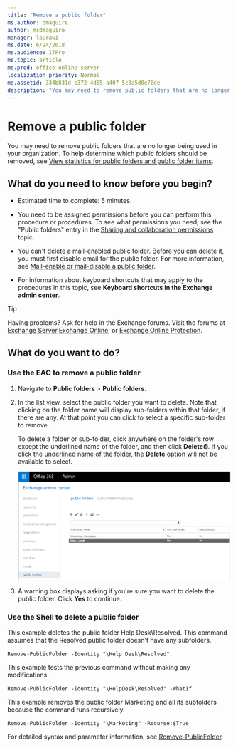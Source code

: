 ```yaml
---
title: "Remove a public folder"
ms.author: dmaguire
author: msdmaguire
manager: laurawi
ms.date: 6/24/2018
ms.audience: ITPro
ms.topic: article
ms.prod: office-online-server
localization_priority: Normal
ms.assetid: 334b831d-e372-4d85-a407-5c8a5d0e78de
description: "You may need to remove public folders that are no longer being used in your organization. To help determine which public folders should be removed, see View statistics for public folders and public folder items."
---
```


# Remove a public folder

You may need to remove public folders that are no longer being used in your organization. To help determine which public folders should be removed, see [View statistics for public folders and public folder items](view-public-folder-statistics.md).
  
## What do you need to know before you begin?

- Estimated time to complete: 5 minutes.
    
- You need to be assigned permissions before you can perform this procedure or procedures. To see what permissions you need, see the "Public folders" entry in the [Sharing and collaboration permissions](http://technet.microsoft.com/library/b7fa4b7c-1266-45bd-a14b-f66be0459cc5.aspx) topic. 
    
- You can't delete a mail-enabled public folder. Before you can delete it, you must first disable email for the public folder. For more information, see [Mail-enable or mail-disable a public folder](enable-or-disable-mail-for-public-folder.md).
    
- For information about keyboard shortcuts that may apply to the procedures in this topic, see **Keyboard shortcuts in the Exchange admin center**.
    
> [!TIP]
> Having problems? Ask for help in the Exchange forums. Visit the forums at [Exchange Server](https://go.microsoft.com/fwlink/p/?linkId=60612),[Exchange Online](https://go.microsoft.com/fwlink/p/?linkId=267542), or [Exchange Online Protection](https://go.microsoft.com/fwlink/p/?linkId=285351). 
  
## What do you want to do?

### Use the EAC to remove a public folder

1. Navigate to **Public folders** \> **Public folders**.
    
2. In the list view, select the public folder you want to delete. Note that clicking on the folder name will display sub-folders within that folder, if there are any. At that point you can click to select a specific sub-folder to remove.
    
     To delete a folder or sub-folder, click anywhere on the folder's row except the underlined name of the folder, and then click **Delete**![Delete icon](../../media/ITPro_EAC_DeleteIcon.gif). If you click the underlined name of the folder, the **Delete** option will not be available to select. 
    
    ![Selecting a public folder to remove](../../media/8666290d-3f19-4c70-afe3-45569762718b.png)
  
3. A warning box displays asking if you're sure you want to delete the public folder. Click **Yes** to continue. 
    
### Use the Shell to delete a public folder

This example deletes the public folder Help Desk\Resolved. This command assumes that the Resolved public folder doesn't have any subfolders. 
  
```
Remove-PublicFolder -Identity "\Help Desk\Resolved"
```

This example tests the previous command without making any modifications.
  
```
Remove-PublicFolder -Identity "\HelpDesk\Resolved" -WhatIf
```

This example removes the public folder Marketing and all its subfolders because the command runs recursively.
  
```
Remove-PublicFolder -Identity "\Marketing" -Recurse:$True
```

For detailed syntax and parameter information, see [Remove-PublicFolder](http://technet.microsoft.com/library/dda460e0-2601-49ae-a43f-c75c69719196.aspx).
  

